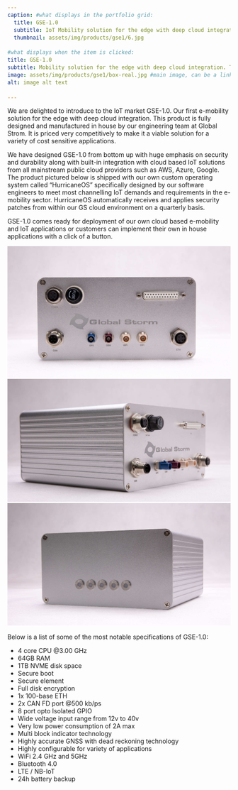 ```yaml
---
caption: #what displays in the portfolio grid:
  title: GSE-1.0
  subtitle: IoT Mobility solution for the edge with deep cloud integration.
  thumbnail: assets/img/products/gse1/6.jpg
  
#what displays when the item is clicked:
title: GSE-1.0
subtitle: Mobility solution for the edge with deep cloud integration. This product is fully designed and manufactured in house by our engineering team at Global Strom. It is priced very competitively to make it a viable solution for a variety of cost sensitive applications.
image: assets/img/products/gse1/box-real.jpg #main image, can be a link or a file in assets/img/portfolio
alt: image alt text

---
```


We are delighted to introduce to the IoT market GSE-1.0. Our first e-mobility solution for the edge with deep cloud integration. This product is fully designed and manufactured in house by our engineering team at Global Strom. It is priced very competitively to make it a viable solution for a variety of cost sensitive applications.


We have designed GSE-1.0 from bottom up with huge emphasis on security and durability along with built-in integration with cloud based IoT solutions from all mainstream public cloud providers such as AWS, Azure, Google.
The product pictured below is shipped with our own custom operating system called “HurricaneOS” specifically designed by our software engineers to meet most channelling IoT demands and requirements in the e-mobility sector. HurricaneOS automatically receives and applies security patches from within our GS cloud environment on a quarterly basis.

GSE-1.0 comes ready for deployment of our own cloud based e-mobility and IoT applications or customers can implement their own in house applications with a click of a button.

![Box Front](/assets/img/products/gse1/7.jpg)
![Box Side](/assets/img/products/gse1/5.jpg)
![Box Back](/assets/img/products/gse1/2.jpg)

Below is a list of some of the most notable specifications of GSE-1.0:
- 4 core CPU @3.00 GHz
- 64GB RAM
- 1TB NVME disk space
- Secure boot
- Secure element
- Full disk encryption
- 1x 100-base ETH
- 2x CAN FD port @500 kb/ps
- 8 port opto Isolated GPIO
- Wide voltage input range from 12v to 40v
- Very low power consumption of 2A max
- Multi block indicator technology
- Highly accurate GNSS with dead reckoning technology
- Highly configurable for variety of applications
- WiFi 2.4 GHz and 5GHz
- Bluetooth 4.0
- LTE / NB-IoT
- 24h battery backup